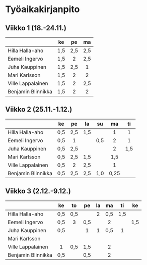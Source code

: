 # Työaikakirjanpito


## Viikko 1 (18.-24.11.)

|                    | ke  | pe  | ma  |                                          
| -------------------|:---:|:---:|:---:| 
| Hilla Halla-aho    | 1,5 | 2,5 | 2,5 |
| Eemeli Ingervo     | 1,5 |  2  | 2,5 |
| Juha Kauppinen     | 1,5 | 2,5 |  1  |
| Mari Karlsson      | 1,5 |  2  |  2  |
| Ville Lappalainen  | 1,5 |  2  | 2,5 |
| Benjamin Blinnikka | 1,5 |  2  |  2  |


## Viikko 2 (25.11.-1.12.)

|                    | ke  | pe  | la  | su  | ma  | ti  |                             
| -------------------|:---:|:---:|:---:|:---:|:---:|:---:|
| Hilla Halla-aho    | 0,5 | 2,5 | 1,5 |     |  1  |  1  |
| Eemeli Ingervo     | 0,5 |  1  |     | 0,5 |  2  |  1  |
| Juha Kauppinen     | 0,5 | 2,5 |     |     |  2  | 1,5 |
| Mari Karlsson      | 0,5 | 2,5 | 1,5 |     | 1,5 |     |
| Ville Lappalainen  | 0,5 | 2   | 2,5 |     | 1   |     |
| Benjamin Blinnikka | 0,5 | 2,5 | 2,5 | 1,0 | 0,25|     |


## Viikko 3 (2.12.-9.12.)

|                    | ke  | to  | pe  | la  | ma  | ti  | ke  |                             
| -------------------|:---:|:---:|:---:|:---:|:---:|:---:|:---:|
| Hilla Halla-aho    | 0,5 | 0,5 |     |  2  | 0,5 | 1,5 |     |
| Eemeli Ingervo     | 0,5 |  3  | 0,5 |     |  2  |     | 1,5 |
| Juha Kauppinen     | 0,5 |     |  1  |  1  | 0,5 |  1  |     |
| Mari Karlsson      |     |     |     |     |     |     |     |
| Ville Lappalainen  | 1   | 0,5 | 1,5 |     |  2  |     |     |
| Benjamin Blinnikka | 0,5 |     | 0,5 |     |  2  |     |     |

